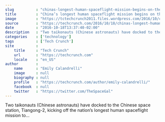 ```yaml
---
slug          : "chinas-longest-human-spaceflight-mission-begins-on-the-chinese-space-station"
title         : "China’s longest human spaceflight mission begins on the Chinese space station"
image         : "https://tctechcrunch2011.files.wordpress.com/2016/10/cctv-tiangong-2-launch.jpg?w=764&h=400&crop=1"
source        : "https://techcrunch.com/2016/10/18/chinas-longest-human-spaceflight-mission-begins-on-the-chinese-space-station/"
date          : "2016-10-18T13:37:40-02:00"
description   : "Two taikonauts (Chinese astronauts) have docked to the Chinese space station, Tiangong-2, kicking off the nation’s longest human spaceflight mission to..."
categories    : ['technology']
tags          : ['Tech Crunch']
site          :
    title     : "Tech Crunch"
    url       : "https://techcrunch.com"
    locale    : "en_US"
author        :
    name      : "Emily Calandrelli"
    image     : null
    biography : null
    profile   : "https://techcrunch.com/author/emily-calandrelli/"
    facebook  : null
    twitter   : "https://twitter.com/TheSpaceGal"
---
```


Two taikonauts (Chinese astronauts) have docked to the Chinese space station, Tiangong-2, kicking off the nation’s longest human spaceflight mission to...
